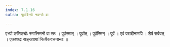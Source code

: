 ```yaml
---
index: 7.1.16
sutra: पूर्वादिभ्यो नवभ्यो वा

---
```

 एभ्यो ङसिङ्योः स्मात्स्मिनौ वा स्तः । पूर्वस्मात् । पूर्वात् । पूर्वस्मिन् । पूर्वे । एवं परादीनामपि । शेषं सर्ववत् । एकशब्दः सङ्ख्यायां नित्यैकवचनान्तः ॥